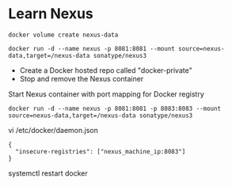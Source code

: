 # Learn Nexus

```
docker volume create nexus-data

docker run -d --name nexus -p 8081:8081 --mount source=nexus-data,target=/nexus-data sonatype/nexus3
```

- Create a Docker hosted repo called "docker-private"
- Stop and remove the Nexus container

Start Nexus container with port mapping for Docker registry
```
docker run -d --name nexus -p 8081:8081 -p 8083:8083 --mount source=nexus-data,target=/nexus-data sonatype/nexus3
```

vi /etc/docker/daemon.json
```
{
  "insecure-registries": ["nexus_machine_ip:8083"]
}
```
systemctl restart docker












